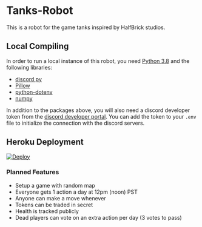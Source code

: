 # Tanks-Robot
This is a robot for the game tanks inspired by HalfBrick studios.

## Local Compiling
In order to run a local instance of this robot, you need [Python 3.8](https://www.python.org/downloads/release/python-380/) and the following libraries:
 - [discord py](https://github.com/Rapptz/discord.py)
 - [Pillow](https://github.com/python-pillow/Pillow)
 - [python-dotenv](https://github.com/theskumar/python-dotenv)
 - [numpy](https://github.com/numpy/numpy)

In addition to the packages above, you will also need a discord developer token from the [discord developer portal](https://discord.com/developers/applications).
You can add the token to your `.env` file to initialize the connection with the discord servers.

## Heroku Deployment

[![Deploy](https://www.herokucdn.com/deploy/button.png)](https://heroku.com/deploy)

### Planned Features
 - Setup a game with random map
 - Everyone gets 1 action a day at 12pm (noon) PST
 - Anyone can make a move whenever
 - Tokens can be traded in secret
 - Health is tracked publicly
 - Dead players can vote on an extra action per day (3 votes to pass)